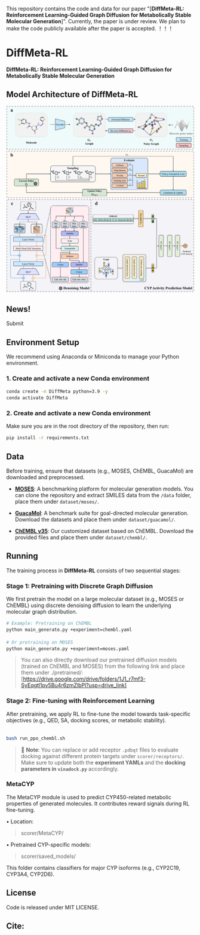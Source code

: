 
This repository contains the code and data for our paper "[**DiffMeta-RL: Reinforcement Learning-Guided Graph Diffusion for Metabolically Stable Molecular Generation**]". Currently, the paper is under review. We plan to make the code publicly available after the paper is accepted.  ！！！


# DiffMeta-RL

**DiffMeta-RL: Reinforcement Learning-Guided Graph Diffusion for Metabolically Stable Molecular Generation**





## Model Architecture of DiffMeta-RL

<p align="center">
  <img src="image/Framework.png" width="600"/>
</p>


## News!

Submit

## Environment Setup

We recommend using Anaconda or Miniconda to manage your Python environment.

### 1. Create and activate a new Conda environment

```bash
conda create -n DiffMeta python=3.9 -y
conda activate DiffMeta
```


### 2. Create and activate a new Conda environment

Make sure you are in the root directory of the repository, then run:

```bash
pip install -r requirements.txt
```


## Data


Before training, ensure that datasets (e.g., MOSES, ChEMBL, GuacaMol) are downloaded and preprocessed.


- **[MOSES](https://github.com/molecularsets/moses)**: A benchmarking platform for molecular generation models. You can clone the repository and extract SMILES data from the `/data` folder, place them under `dataset/moses/`.

- **[GuacaMol](https://github.com/BenevolentAI/guacamol)**: A benchmark suite for goal-directed molecular generation. Download the datasets and place them under `dataset/guacamol/`.

- **[ChEMBL v35](https://drive.google.com/drive/folders/15k0v46YiSRE-Cs7aTBgwbB_uh4UTXEbN?usp=drive_link)**: Our customized dataset based on ChEMBL. Download the provided files and place them under `dataset/chembl/`.







## Running

The training process in **DiffMeta-RL** consists of two sequential stages:

### Stage 1: Pretraining with Discrete Graph Diffusion

We first pretrain the model on a large molecular dataset (e.g., MOSES or ChEMBL) using discrete denoising diffusion to learn the underlying molecular graph distribution.

```bash
# Example: Pretraining on ChEMBL
python main_generate.py +experiment=chembl.yaml

# Or pretraining on MOSES
python main_generate.py +experiment=moses.yaml
```
>You can also directly download our pretrained diffusion models (trained on ChEMBL and MOSES) from the following link and place them under ./pretrained/: [https://drive.google.com/drive/folders/1J1_r7mf3-SyEqgtl1pv5Bu4r6zmZlbPl?usp=drive_link]

### Stage 2: Fine-tuning with Reinforcement Learning 

After pretraining, we apply RL to fine-tune the model towards task-specific objectives (e.g., QED, SA, docking scores, or metabolic stability).

```bash

bash run_ppo_chembl.sh

```

> 🔧 **Note**: You can replace or add receptor `.pdbqt` files to evaluate docking against different protein targets under `scorer/receptors/`.  
> Make sure to update both the **experiment YAMLs** and the **docking parameters in `vinadock.py`** accordingly.


### MetaCYP

The MetaCYP module is used to predict CYP450-related metabolic properties of generated molecules. It contributes reward signals during RL fine-tuning.

•	Location:
>scorer/MetaCYP/

•	Pretrained CYP-specific models: 
>scorer/saved_models/
  
This folder contains classifiers for major CYP isoforms (e.g., CYP2C19, CYP3A4, CYP2D6).

## License
Code is released under MIT LICENSE.


## Cite:








